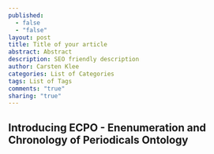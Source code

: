 ```yaml
---
published: 
  - false
  - "false"
layout: post
title: Title of your article
abstract: Abstract
description: SEO friendly description
author: Carsten Klee
categories: List of Categories
tags: List of Tags
comments: "true"
sharing: "true"
---
```


## Introducing ECPO - Enenumeration and Chronology of Periodicals Ontology

